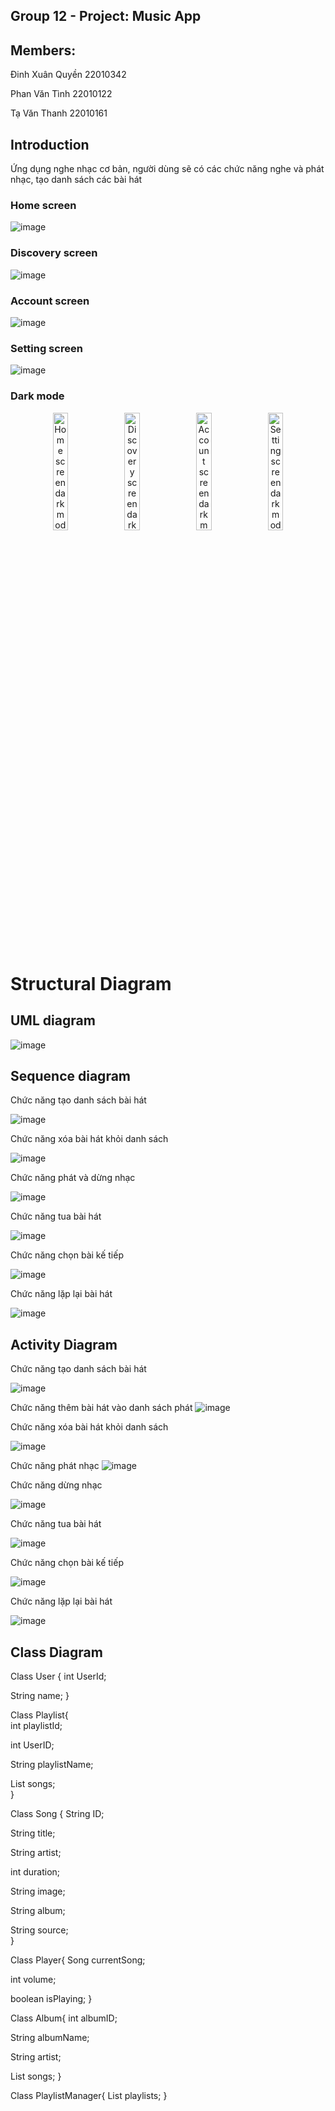 ## Group 12 - Project: Music App 
## Members:
Đinh Xuân Quyền 22010342

Phan Văn Tình 22010122

Tạ Văn Thanh 22010161

## Introduction
Ứng dụng nghe nhạc cơ bản, người dùng sẽ có các chức năng nghe và phát nhạc, tạo danh sách các bài hát  
### Home screen
![image](images/homescreen.png)
### Discovery screen
![image](images/discoveryscreen.png)
### Account screen
![image](images/accountscreen.png)
### Setting screen
![image](images/settingscreen.png)
### Dark mode
<p align="center">
  <img src="images/homesdm.png" alt="Home screen dark mode" width="22%">
  <img src="images/discoverydm.png" alt="Discovery screen dark mode" width="22%">
  <img src="images/accountdm.png" alt="Account screen dark mode" width="22%">
  <img src="images/settingdm.png" alt="Setting screen dark mode" width="22%">
</p>

# Structural Diagram
## UML diagram 
![image](images/umldia.png)
## Sequence diagram
Chức năng tạo danh sách bài hát

![image](https://github.com/user-attachments/assets/0c4677fa-786f-4ff5-a097-576af32c291b)

Chức năng xóa bài hát khỏi danh sách 

![image](https://github.com/user-attachments/assets/c2fff65b-c83a-4296-8155-0816f8612886)

Chức năng phát và dừng nhạc

![image](https://github.com/user-attachments/assets/4743ffc2-70cc-4391-b5e9-0d8e642d5535)

Chức năng tua bài hát

![image](https://github.com/user-attachments/assets/76ec0265-ceb4-49a1-b016-9dd28dff1cba)

Chức năng chọn bài kế tiếp

![image](https://github.com/user-attachments/assets/104a8218-5232-4f83-99a9-b29604e035f7)

Chức năng lặp lại bài hát

![image](https://github.com/user-attachments/assets/5a342b1d-e844-4179-bad6-8bb510122946)





## Activity Diagram
Chức năng tạo danh sách bài hát

![image](https://github.com/user-attachments/assets/ba98bf7a-adfb-492f-9aef-7f11577a8ff4)

Chức năng thêm bài hát vào danh sách phát 
![image](https://github.com/user-attachments/assets/1291ce7d-f30d-4e7a-af22-c475224e5655)

Chức năng xóa bài hát khỏi danh sách 

![image](https://github.com/user-attachments/assets/a52c359c-d3df-4e0e-b048-e4f23b023760)

Chức năng phát nhạc
![image](https://github.com/user-attachments/assets/f313e090-bf59-4580-a060-c23addc0a2f0)

Chức năng dừng nhạc

![image](https://github.com/user-attachments/assets/fc005c1a-89cb-418f-83cd-03f19b3f4b44)

Chức năng tua bài hát

![image](https://github.com/user-attachments/assets/defa131c-452d-4f4c-9f09-226521747415)


Chức năng chọn bài kế tiếp

![image](https://github.com/user-attachments/assets/c8c1eb4a-8c92-4670-b821-1856499ce9ab)


Chức năng lặp lại bài hát

![image](https://github.com/user-attachments/assets/dffd51a8-b67c-4590-945e-cfe90a25139f)






## Class Diagram

Class User {
  int UserId;

  String name;
}


Class Playlist{  
  int playlistId;

  int UserID;

  String playlistName;
  
  List<Song> songs;       
}


Class Song {
  String ID;
  
  String title;         
  
  String artist;   
  
  int duration;    
  
  String image;    
  
  String album;        
  
  String source;  
}

Class Player{
  Song currentSong;

  int volume;

  boolean isPlaying;
}

Class Album{
  int albumID;

  String albumName;

  String artist;

  List<Song> songs;
}

Class PlaylistManager{
  List<Playlist> playlists;
}